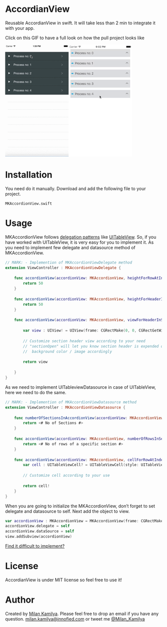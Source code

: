 # AccordianView
Reusable AccordianView in swift. It will take less than 2 min to integrate it with your app.

Click on this GIF to have a full look on how the pull project looks like

[![YouTube Link](https://raw.githubusercontent.com/milankamilya/AccordianView/master/accordionView.gif)](https://www.youtube.com/watch?v=u34Fw9biD3k)[![YouTube Link](https://raw.githubusercontent.com/milankamilya/AccordianView/master/AccordionViewSample2.gif)](https://www.youtube.com/watch?v=u34Fw9biD3k)

# Installation 
You need do it manually. Download and add the following file to your project.
```
MKAccordionView.swift
```

# Usage
MKAccordionView follows [delegation patterns](https://developer.apple.com/library/ios/referencelibrary/GettingStarted/RoadMapiOS/DesignPatterns.html) like [UITableView](https://developer.apple.com/library/ios/documentation/UIKit/Reference/UITableView_Class/). So, if you have worked with UITableView, it is very easy for you to implement it. As you need to implement few delegate and datasource method of MKAccordionView.  

```swift
// MARK: - Implemention of MKAccordionViewDelegate method
extension ViewController : MKAccordionViewDelegate {
    
    func accordionView(accordionView: MKAccordionView, heightForRowAtIndexPath indexPath: NSIndexPath) -> CGFloat {
        return 50
    }
    
    func accordionView(accordionView: MKAccordionView, heightForHeaderInSection section: Int) -> CGFloat {
        return 50
    }
    
    func accordionView(accordionView: MKAccordionView, viewForHeaderInSection section: Int, isSectionOpen sectionOpen: Bool) -> UIView? {
     
        var view : UIView! = UIView(frame: CGRectMake(0, 0, CGRectGetWidth(accordionView.bounds), 50))

        // Customize section header view according to your need
        // "sectionOpen" will let you know section header is expended or collapsed. And you can change the 
        //  background color / image accordingly
        
        return view
        
    }
}
```

As we need to implement UITableviewDatasource in case of UITableView, here we need to do the same.

```swift
// MARK: - Implemention of MKAccordionViewDatasource method
extension ViewController : MKAccordionViewDatasource {
    
    func numberOfSectionsInAccordionView(accordionView: MKAccordionView) -> Int {
        return <# No of Sections #>
    }
    
    func accordionView(accordionView: MKAccordionView, numberOfRowsInSection section: Int) -> Int {
        return <# No of rows of a specific section #>
    }
    
    func accordionView(accordionView: MKAccordionView, cellForRowAtIndexPath indexPath: NSIndexPath) -> UITableViewCell {
        var cell : UITableViewCell? = UITableViewCell(style: UITableViewCellStyle.Subtitle, reuseIdentifier: nil)
        
        // Customize cell according to your use
        
        return cell!
    }
}
```
When you are going to initialize the MKAccordionView, don’t forget to set delegate and datasource to self. Next add the object to view.
```swift
var accordionView : MKAccordionView = MKAccordionView(frame: CGRectMake(0, 22, CGRectGetWidth(view.bounds), CGRectGetHeight(view.bounds)))
accordionView.delegate = self
accordionView.dataSource = self
view.addSubview(accordionView)
```
[Find it difficult to implement?](http://innofied.com/accordion-view-ios)

# License
AccordianView is under MIT license so feel free to use it!

# Author
Created by [Milan Kamilya](https://github.com/milankamilya). Please feel free to drop an email if you have any question.
milan.kamilya@innofied.com  or  tweet me [@Milan_Kamilya](https://twitter.com/Milan_Kamilya) 
